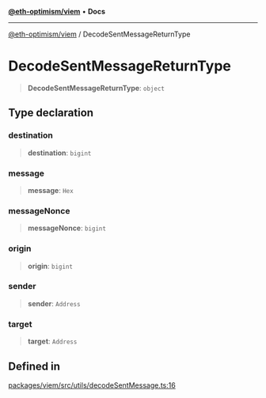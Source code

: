 [**@eth-optimism/viem**](../README.md) • **Docs**

***

[@eth-optimism/viem](../README.md) / DecodeSentMessageReturnType

# DecodeSentMessageReturnType

> **DecodeSentMessageReturnType**: `object`

## Type declaration

### destination

> **destination**: `bigint`

### message

> **message**: `Hex`

### messageNonce

> **messageNonce**: `bigint`

### origin

> **origin**: `bigint`

### sender

> **sender**: `Address`

### target

> **target**: `Address`

## Defined in

[packages/viem/src/utils/decodeSentMessage.ts:16](https://github.com/ethereum-optimism/ecosystem/blob/c1e85d9590ff961efd71aa28bb561bf44dbc4c2d/packages/viem/src/utils/decodeSentMessage.ts#L16)
